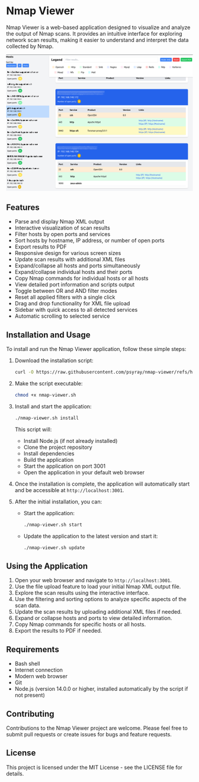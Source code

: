 # Nmap Viewer

Nmap Viewer is a web-based application designed to visualize and analyze the output of Nmap scans. It provides an intuitive interface for exploring network scan results, making it easier to understand and interpret the data collected by Nmap.

<img src=".github/images/nmap-viewer.png">

## Features

- Parse and display Nmap XML output
- Interactive visualization of scan results
- Filter hosts by open ports and services
- Sort hosts by hostname, IP address, or number of open ports
- Export results to PDF
- Responsive design for various screen sizes
- Update scan results with additional XML files
- Expand/collapse all hosts and ports simultaneously
- Expand/collapse individual hosts and their ports
- Copy Nmap commands for individual hosts or all hosts
- View detailed port information and scripts output
- Toggle between OR and AND filter modes
- Reset all applied filters with a single click
- Drag and drop functionality for XML file upload
- Sidebar with quick access to all detected services
- Automatic scrolling to selected service

## Installation and Usage

To install and run the Nmap Viewer application, follow these simple steps:

1. Download the installation script:

   ```bash
   curl -O https://raw.githubusercontent.com/psyray/nmap-viewer/refs/heads/master/nmap-viewer.sh
   ```

2. Make the script executable:

   ```bash
   chmod +x nmap-viewer.sh
   ```

3. Install and start the application:

   ```bash
   ./nmap-viewer.sh install
   ```

   This script will:
   - Install Node.js (if not already installed)
   - Clone the project repository
   - Install dependencies
   - Build the application
   - Start the application on port 3001
   - Open the application in your default web browser

4. Once the installation is complete, the application will automatically start and be accessible at `http://localhost:3001`.

5. After the initial installation, you can:
   - Start the application:
     ```bash
     ./nmap-viewer.sh start
     ```
   - Update the application to the latest version and start it:
     ```bash
     ./nmap-viewer.sh update
     ```

## Using the Application

1. Open your web browser and navigate to `http://localhost:3001`.
2. Use the file upload feature to load your initial Nmap XML output file.
3. Explore the scan results using the interactive interface.
4. Use the filtering and sorting options to analyze specific aspects of the scan data.
5. Update the scan results by uploading additional XML files if needed.
6. Expand or collapse hosts and ports to view detailed information.
7. Copy Nmap commands for specific hosts or all hosts.
8. Export the results to PDF if needed.

## Requirements

- Bash shell
- Internet connection
- Modern web browser
- Git
- Node.js (version 14.0.0 or higher, installed automatically by the script if not present)

## Contributing

Contributions to the Nmap Viewer project are welcome. Please feel free to submit pull requests or create issues for bugs and feature requests.

## License

This project is licensed under the MIT License - see the LICENSE file for details.